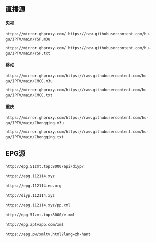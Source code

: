 <h2>直播源</h2>
<h4>央视</h4>
<p dir="auto"><code>https://mirror.ghproxy.com/ https://raw.githubusercontent.com/hu-gu/IPTV/main/YSP.m3u</code>&nbsp;&nbsp;&nbsp;&nbsp
<p dir="auto"><code>https://mirror.ghproxy.com/ https://raw.githubusercontent.com/hu-gu/IPTV/main/YSP.txt</code>&nbsp;&nbsp;&nbsp;&nbsp
<h4>移动</h4>
<p dir="auto"><code>https://mirror.ghproxy.com/https://raw.githubusercontent.com/hu-gu/IPTV/main/CMCC.m3u</code>&nbsp;&nbsp;&nbsp;&nbsp
<p dir="auto"><code>https://mirror.ghproxy.com/https://raw.githubusercontent.com/hu-gu/IPTV/main/CMCC.txt</code>&nbsp;&nbsp;&nbsp;&nbsp
<h4>重庆</h4>
<p dir="auto"><code>https://mirror.ghproxy.com/https://raw.githubusercontent.com/hu-gu/IPTV/main/Chongqing.m3u</code>&nbsp;&nbsp;&nbsp;&nbsp
<p dir="auto"><code>https://mirror.ghproxy.com/https://raw.githubusercontent.com/hu-gu/IPTV/main/Chongqing.txt</code>&nbsp;&nbsp;&nbsp;&nbsp
<h2>EPG源</h2>
<p dir="auto"><code>http://epg.51zmt.top:8000/api/diyp/</code>&nbsp;&nbsp;&nbsp;&nbsp
<p dir="auto"><code>https://epg.112114.xyz</code>&nbsp;&nbsp;&nbsp;&nbsp
<p dir="auto"><code>https://epg.112114.eu.org</code>&nbsp;&nbsp;&nbsp;&nbsp
<p dir="auto"><code>http://diyp.112114.xyz</code>&nbsp;&nbsp;&nbsp;&nbsp
<p dir="auto"><code>https://epg.112114.xyz/pp.xml</code>&nbsp;&nbsp;&nbsp;&nbsp
<p dir="auto"><code>http://epg.51zmt.top:8000/e.xml</code>&nbsp;&nbsp;&nbsp;&nbsp
<p dir="auto"><code>http://epg.aptvapp.com/xml</code>&nbsp;&nbsp;&nbsp;&nbsp
<p dir="auto"><code>https://epg.pw/xmltv.html?lang=zh-hant</code>&nbsp;&nbsp;&nbsp;&nbsp
